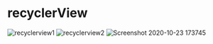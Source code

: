 # recyclerView
![recyclerview1](https://user-images.githubusercontent.com/59538986/96568181-51372c80-12d0-11eb-9f90-5e4f391ed43f.png)
![recyclerview2](https://user-images.githubusercontent.com/59538986/96569211-88f2a400-12d1-11eb-897a-4159e1b1e9db.png)
![Screenshot 2020-10-23 173745](https://user-images.githubusercontent.com/59538986/97017838-11ce4180-1557-11eb-8272-9e2198259bf8.png)
